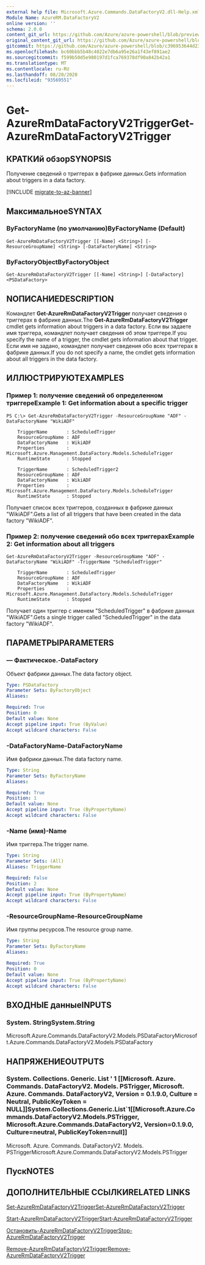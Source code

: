 ```yaml
---
external help file: Microsoft.Azure.Commands.DataFactoryV2.dll-Help.xml
Module Name: AzureRM.DataFactoryV2
online version: ''
schema: 2.0.0
content_git_url: https://github.com/Azure/azure-powershell/blob/preview/src/ResourceManager/DataFactories/Commands.DataFactoryV2/help/Get-AzureRmDataFactoryV2Trigger.md
original_content_git_url: https://github.com/Azure/azure-powershell/blob/preview/src/ResourceManager/DataFactories/Commands.DataFactoryV2/help/Get-AzureRmDataFactoryV2Trigger.md
gitcommit: https://github.com/Azure/azure-powershell/blob/c396953644d237789e0f4e1f726b553913186d34
ms.openlocfilehash: bc60bbb5b48c4022e7db6a95e26a1f43ef891ae2
ms.sourcegitcommit: f599b50d5e980197d1fca769378df90a842b42a1
ms.translationtype: MT
ms.contentlocale: ru-RU
ms.lasthandoff: 08/20/2020
ms.locfileid: "93569551"
---
```

# <span data-ttu-id="a5017-101">Get-AzureRmDataFactoryV2Trigger</span><span class="sxs-lookup"><span data-stu-id="a5017-101">Get-AzureRmDataFactoryV2Trigger</span></span>

## <span data-ttu-id="a5017-102">КРАТКИй обзор</span><span class="sxs-lookup"><span data-stu-id="a5017-102">SYNOPSIS</span></span>
<span data-ttu-id="a5017-103">Получение сведений о триггерах в фабрике данных.</span><span class="sxs-lookup"><span data-stu-id="a5017-103">Gets information about triggers in a data factory.</span></span>

[!INCLUDE [migrate-to-az-banner](../../includes/migrate-to-az-banner.md)]

## <span data-ttu-id="a5017-104">Максимальное</span><span class="sxs-lookup"><span data-stu-id="a5017-104">SYNTAX</span></span>

### <span data-ttu-id="a5017-105">ByFactoryName (по умолчанию)</span><span class="sxs-lookup"><span data-stu-id="a5017-105">ByFactoryName (Default)</span></span>
```
Get-AzureRmDataFactoryV2Trigger [[-Name] <String>] [-ResourceGroupName] <String> [-DataFactoryName] <String>
```

### <span data-ttu-id="a5017-106">ByFactoryObject</span><span class="sxs-lookup"><span data-stu-id="a5017-106">ByFactoryObject</span></span>
```
Get-AzureRmDataFactoryV2Trigger [[-Name] <String>] [-DataFactory] <PSDataFactory>
```

## <span data-ttu-id="a5017-107">NОПИСАНИЕ</span><span class="sxs-lookup"><span data-stu-id="a5017-107">DESCRIPTION</span></span>
<span data-ttu-id="a5017-108">Командлет **Get-AzureRmDataFactoryV2Trigger** получает сведения о триггерах в фабрике данных.</span><span class="sxs-lookup"><span data-stu-id="a5017-108">The **Get-AzureRmDataFactoryV2Trigger** cmdlet gets information about triggers in a data factory.</span></span> <span data-ttu-id="a5017-109">Если вы задаете имя триггера, командлет получает сведения об этом триггере.</span><span class="sxs-lookup"><span data-stu-id="a5017-109">If you specify the name of a trigger, the cmdlet gets information about that trigger.</span></span> <span data-ttu-id="a5017-110">Если имя не задано, командлет получает сведения обо всех триггерах в фабрике данных.</span><span class="sxs-lookup"><span data-stu-id="a5017-110">If you do not specify a name, the cmdlet gets information about all triggers in the data factory.</span></span>


## <span data-ttu-id="a5017-111">ИЛЛЮСТРИРУЮТ</span><span class="sxs-lookup"><span data-stu-id="a5017-111">EXAMPLES</span></span>

### <span data-ttu-id="a5017-112">Пример 1: получение сведений об определенном триггере</span><span class="sxs-lookup"><span data-stu-id="a5017-112">Example 1: Get information about a specific trigger</span></span>
```
PS C:\> Get-AzureRmDataFactoryV2Trigger -ResourceGroupName "ADF" -DataFactoryName "WikiADF"

    TriggerName       : ScheduledTrigger
    ResourceGroupName : ADF
    DataFactoryName   : WikiADF
    Properties        : Microsoft.Azure.Management.DataFactory.Models.ScheduleTrigger
    RuntimeState      : Stopped

    TriggerName       : ScheduledTrigger2
    ResourceGroupName : ADF
    DataFactoryName   : WikiADF
    Properties        : Microsoft.Azure.Management.DataFactory.Models.ScheduleTrigger
    RuntimeState      : Stopped
```

<span data-ttu-id="a5017-113">Получает список всех триггеров, созданных в фабрике данных "WikiADF".</span><span class="sxs-lookup"><span data-stu-id="a5017-113">Gets a list of all triggers that have been created in the data factory "WikiADF".</span></span>

### <span data-ttu-id="a5017-114">Пример 2: получение сведений обо всех триггерах</span><span class="sxs-lookup"><span data-stu-id="a5017-114">Example 2: Get information about all triggers</span></span>

```
Get-AzureRmDataFactoryV2Trigger -ResourceGroupName "ADF" -DataFactoryName "WikiADF" -TriggerName "ScheduledTrigger"

    TriggerName       : ScheduledTrigger
    ResourceGroupName : ADF
    DataFactoryName   : WikiADF
    Properties        : Microsoft.Azure.Management.DataFactory.Models.ScheduleTrigger
    RuntimeState      : Stopped
```

<span data-ttu-id="a5017-115">Получает один триггер с именем "ScheduledTrigger" в фабрике данных "WikiADF".</span><span class="sxs-lookup"><span data-stu-id="a5017-115">Gets a single trigger called "ScheduledTrigger" in the data factory "WikiADF".</span></span>

## <span data-ttu-id="a5017-116">ПАРАМЕТРЫ</span><span class="sxs-lookup"><span data-stu-id="a5017-116">PARAMETERS</span></span>

### <span data-ttu-id="a5017-117">— Фактическое.</span><span class="sxs-lookup"><span data-stu-id="a5017-117">-DataFactory</span></span>
<span data-ttu-id="a5017-118">Объект фабрики данных.</span><span class="sxs-lookup"><span data-stu-id="a5017-118">The data factory object.</span></span>

```yaml
Type: PSDataFactory
Parameter Sets: ByFactoryObject
Aliases: 

Required: True
Position: 0
Default value: None
Accept pipeline input: True (ByValue)
Accept wildcard characters: False
```

### <span data-ttu-id="a5017-119">-DataFactoryName</span><span class="sxs-lookup"><span data-stu-id="a5017-119">-DataFactoryName</span></span>
<span data-ttu-id="a5017-120">Имя фабрики данных.</span><span class="sxs-lookup"><span data-stu-id="a5017-120">The data factory name.</span></span>

```yaml
Type: String
Parameter Sets: ByFactoryName
Aliases: 

Required: True
Position: 1
Default value: None
Accept pipeline input: True (ByPropertyName)
Accept wildcard characters: False
```

### <span data-ttu-id="a5017-121">-Name (имя)</span><span class="sxs-lookup"><span data-stu-id="a5017-121">-Name</span></span>
<span data-ttu-id="a5017-122">Имя триггера.</span><span class="sxs-lookup"><span data-stu-id="a5017-122">The trigger name.</span></span>

```yaml
Type: String
Parameter Sets: (All)
Aliases: TriggerName

Required: False
Position: 2
Default value: None
Accept pipeline input: True (ByPropertyName)
Accept wildcard characters: False
```

### <span data-ttu-id="a5017-123">-ResourceGroupName</span><span class="sxs-lookup"><span data-stu-id="a5017-123">-ResourceGroupName</span></span>
<span data-ttu-id="a5017-124">Имя группы ресурсов.</span><span class="sxs-lookup"><span data-stu-id="a5017-124">The resource group name.</span></span>

```yaml
Type: String
Parameter Sets: ByFactoryName
Aliases: 

Required: True
Position: 0
Default value: None
Accept pipeline input: True (ByPropertyName)
Accept wildcard characters: False
```

## <span data-ttu-id="a5017-125">ВХОДНЫЕ данные</span><span class="sxs-lookup"><span data-stu-id="a5017-125">INPUTS</span></span>

### <span data-ttu-id="a5017-126">System. String</span><span class="sxs-lookup"><span data-stu-id="a5017-126">System.String</span></span>
<span data-ttu-id="a5017-127">Microsoft.Azure.Commands.DataFactoryV2.Models.PSDataFactory</span><span class="sxs-lookup"><span data-stu-id="a5017-127">Microsoft.Azure.Commands.DataFactoryV2.Models.PSDataFactory</span></span>


## <span data-ttu-id="a5017-128">НАПРЯЖЕНИЕ</span><span class="sxs-lookup"><span data-stu-id="a5017-128">OUTPUTS</span></span>

### <span data-ttu-id="a5017-129">System. Collections. Generic. List ' 1 [[Microsoft. Azure. Commands. DataFactoryV2. Models. PSTrigger, Microsoft. Azure. Commands. DataFactoryV2, Version = 0.1.9.0, Culture = Neutral, PublicKeyToken = NULL]]</span><span class="sxs-lookup"><span data-stu-id="a5017-129">System.Collections.Generic.List\`1[[Microsoft.Azure.Commands.DataFactoryV2.Models.PSTrigger, Microsoft.Azure.Commands.DataFactoryV2, Version=0.1.9.0, Culture=neutral, PublicKeyToken=null]]</span></span>
<span data-ttu-id="a5017-130">Microsoft. Azure. Commands. DataFactoryV2. Models. PSTrigger</span><span class="sxs-lookup"><span data-stu-id="a5017-130">Microsoft.Azure.Commands.DataFactoryV2.Models.PSTrigger</span></span>


## <span data-ttu-id="a5017-131">Пуск</span><span class="sxs-lookup"><span data-stu-id="a5017-131">NOTES</span></span>

## <span data-ttu-id="a5017-132">ДОПОЛНИТЕЛЬНЫЕ ССЫЛКИ</span><span class="sxs-lookup"><span data-stu-id="a5017-132">RELATED LINKS</span></span>
[<span data-ttu-id="a5017-133">Set-AzureRmDataFactoryV2Trigger</span><span class="sxs-lookup"><span data-stu-id="a5017-133">Set-AzureRmDataFactoryV2Trigger</span></span>]()

[<span data-ttu-id="a5017-134">Start-AzureRmDataFactoryV2Trigger</span><span class="sxs-lookup"><span data-stu-id="a5017-134">Start-AzureRmDataFactoryV2Trigger</span></span>]()

[<span data-ttu-id="a5017-135">Остановить-AzureRmDataFactoryV2Trigger</span><span class="sxs-lookup"><span data-stu-id="a5017-135">Stop-AzureRmDataFactoryV2Trigger</span></span>]()

[<span data-ttu-id="a5017-136">Remove-AzureRmDataFactoryV2Trigger</span><span class="sxs-lookup"><span data-stu-id="a5017-136">Remove-AzureRmDataFactoryV2Trigger</span></span>]()
